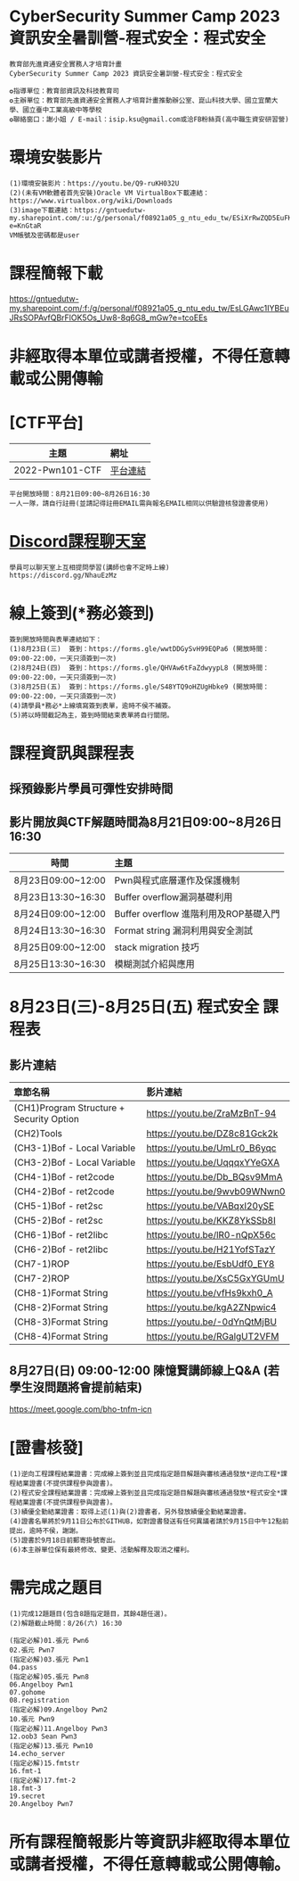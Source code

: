 # CyberSecurity Summer Camp 2023 資訊安全暑訓營-程式安全：程式安全
```
教育部先進資通安全實務人才培育計畫
CyberSecurity Summer Camp 2023 資訊安全暑訓營-程式安全：程式安全
   
✪指導單位：教育部資訊及科技教育司
✪主辦單位：教育部先進資通安全實務人才培育計畫推動辦公室、崑山科技大學、國立宜蘭大學、國立臺中工業高級中等學校
✪聯絡窗口：謝小姐 / E-mail：isip.ksu@gmail.com或洽FB粉絲頁(高中職生資安研習營)
```
# 環境安裝影片
```
(1)環境安裝影片：https://youtu.be/Q9-ruKH032U
(2)(未有VM軟體者首先安裝)Oracle VM VirtualBox下載連結：https://www.virtualbox.org/wiki/Downloads
(3)image下載連結：https://gntuedutw-my.sharepoint.com/:u:/g/personal/f08921a05_g_ntu_edu_tw/ESiXrRwZQD5EuFKY4xoPpx8BUfGaXWqqRtcnwxDR23WYjQ?e=KnGtaR
VM帳號及密碼都是user
```

# 課程簡報下載
https://gntuedutw-my.sharepoint.com/:f:/g/personal/f08921a05_g_ntu_edu_tw/EsLGAwc1IYBEuJRsSOPAvfQBrFlOK5Os_Uw8-8q6G8_mGw?e=tcoEEs

# 非經取得本單位或講者授權，不得任意轉載或公開傳輸

# [CTF平台]
|主題|網址|
|:----:|:------|
|2022-Pwn101-CTF|[平台連結](http://120.114.62.213)|
```
平台開放時間：8月21日09:00~8月26日16:30
一人一隊，請自行註冊(並請記得註冊EMAIL需與報名EMAIL相同以供驗證核發證書使用)
```

# [Discord課程聊天室](https://discord.gg/NhauEzMz)
```
學員可以聊天室上互相提問學習(講師也會不定時上線)
https://discord.gg/NhauEzMz
```


# 線上簽到(*務必簽到)
```
簽到開放時間與表單連結如下：
(1)8月23日(三)  簽到：https://forms.gle/wwtDDGySvH99EQPa6 (開放時間：09:00-22:00，一天只須簽到一次)
(2)8月24日(四)  簽到：https://forms.gle/QHVAw6tFaZdwyypL8 (開放時間：09:00-22:00，一天只須簽到一次)
(3)8月25日(五)  簽到：https://forms.gle/S48YTQ9oHZUgHbke9 (開放時間：09:00-22:00，一天只須簽到一次)
(4)請學員*務必*上線填寫簽到表單，逾時不侯不補簽。
(5)將以時間截記為主，簽到時間結束表單將自行關閉。
```


#  課程資訊與課程表
## 採預錄影片學員可彈性安排時間
## 影片開放與CTF解題時間為8月21日09:00~8月26日16:30
|時間|主題|
|:----:|:----|
|8月23日09:00~12:00|Pwn與程式底層運作及保護機制|
|8月23日13:30~16:30|Buffer overflow漏洞基礎利用|
|8月24日09:00~12:00|Buffer overflow 進階利用及ROP基礎入門|
|8月24日13:30~16:30|Format string 漏洞利用與安全測試|
|8月25日09:00~12:00|stack migration 技巧|
|8月25日13:30~16:30|模糊測試介紹與應用|


# 8月23日(三)-8月25日(五) 程式安全  課程表
## 影片連結
|章節名稱|影片連結|
|:------|:-------------|
|(CH1)Program Structure + Security Option|https://youtu.be/ZraMzBnT-94|
|(CH2)Tools|https://youtu.be/DZ8c81Gck2k|
|(CH3-1)Bof - Local Variable|https://youtu.be/UmLr0_B6yqc|
|(CH3-2)Bof - Local Variable|https://youtu.be/UqqqxYYeGXA|
|(CH4-1)Bof - ret2code|https://youtu.be/Db_BQsv9MmA|
|(CH4-2)Bof - ret2code|https://youtu.be/9wvb09WNwn0|
|(CH5-1)Bof - ret2sc|https://youtu.be/VABqxI20ySE|
|(CH5-2)Bof - ret2sc|https://youtu.be/KKZ8YkSSb8I|
|(CH6-1)Bof - ret2libc|https://youtu.be/lR0-nQpX56c|
|(CH6-2)Bof - ret2libc|https://youtu.be/H21YofSTazY|
|(CH7-1)ROP|https://youtu.be/EsbUdf0_EY8|
|(CH7-2)ROP|https://youtu.be/XsC5GxYGUmU|
|(CH8-1)Format String|https://youtu.be/vfHs9kxh0_A|
|(CH8-2)Format String|https://youtu.be/kgA2ZNpwic4|
|(CH8-3)Format String|https://youtu.be/-0dYnQtMjBU|
|(CH8-4)Format String|https://youtu.be/RGalgUT2VFM|

## 8月27日(日) 09:00-12:00 陳憶賢講師線上Q&A (若學生沒問題將會提前結束)
https://meet.google.com/bho-tnfm-icn


# [證書核發]
```
(1)逆向工程課程結業證書：完成線上簽到並且完成指定題目解題與審核通過發放*逆向工程*課程結業證書(不提供課程參與證書)。
(2)程式安全課程結業證書：完成線上簽到並且完成指定題目解題與審核通過發放*程式安全*課程結業證書(不提供課程參與證書)。
(3)績優全勤結業證書：取得上述(1)與(2)證書者，另外發放績優全勤結業證書。
(4)證書名單將於9月11日公布於GITHUB，如對證書發送有任何異議者請於9月15日中午12點前提出，逾時不侯，謝謝。
(5)證書於9月18日前郵寄掛號寄出。
(6)本主辦單位保有最終修改、變更、活動解釋及取消之權利。 
```


#  需完成之題目      
```
(1)完成12題題目(包含8題指定題目，其餘4題任選)。
(2)解題截止時間：8/26(六) 16:30

(指定必解)01.張元 Pwn6 
02.張元 Pwn7
(指定必解)03.張元 Pwn1 
04.pass
(指定必解)05.張元 Pwn8 
06.Angelboy Pwn1
07.gohome
08.registration
(指定必解)09.Angelboy Pwn2 
10.張元 Pwn9
(指定必解)11.Angelboy Pwn3 
12.oob3 Sean Pwn3
(指定必解)13.張元 Pwn10 
14.echo_server
(指定必解)15.fmtstr 
16.fmt-1
(指定必解)17.fmt-2 
18.fmt-3
19.secret
20.Angelboy Pwn7
```


#  所有課程簡報影片等資訊非經取得本單位或講者授權，不得任意轉載或公開傳輸。
